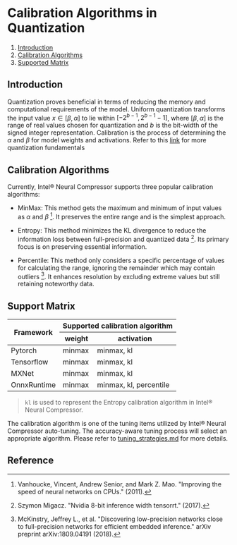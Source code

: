 # Calibration Algorithms in Quantization

1. [Introduction](#introduction)
2. [Calibration Algorithms](#calibration-algorithms)
3. [Supported Matrix](#supported-matrix)

## Introduction

Quantization proves beneficial in terms of reducing the memory and computational requirements of the model. Uniform quantization transforms the input value $x ∈ [β, α]$ to lie within $[−2^{b−1}, 2^{b−1} − 1]$, where $[β, α]$ is the range of real values chosen for quantization and $b$ is the bit-width of the signed integer representation. Calibration is the process of determining the $α$ and $β$ for model weights and activations. Refer to this [link](https://github.com/intel/neural-compressor/blob/master/docs/source/quantization.md#quantization-fundamentals) for more quantization fundamentals

## Calibration Algorithms

Currently, Intel® Neural Compressor supports three popular calibration algorithms:

- MinMax: This method gets the maximum and minimum of input values as $α$ and $β$ [^1]. It preserves the entire range and is the simplest approach.

- Entropy: This method minimizes the KL divergence to reduce the information loss between full-precision and quantized data [^2]. Its primary focus is on preserving essential information.

- Percentile: This method only considers a specific percentage of values for calculating the range, ignoring the remainder which may contain outliers [^3]. It enhances resolution by excluding extreme values but still retaining noteworthy data.

## Support Matrix

<table>
<thead>
  <tr>
    <th rowspan="2">Framework</th>
    <th colspan="2">Supported calibration algorithm</th>
  </tr>
  <tr>
    <th>weight</th>
    <th>activation</th>
  </tr>
</thead>
<tbody>
  <tr>
    <td>Pytorch</td>
    <td>minmax</td>
    <td>minmax, kl</td>
  </tr>
  <tr>
    <td>Tensorflow</td>
    <td>minmax</td>
    <td>minmax, kl</td>
  </tr>
  <tr>
    <td>MXNet</td>
    <td>minmax</td>
    <td>minmax, kl</td>
  </tr>
  <tr>
    <td>OnnxRuntime</td>
    <td>minmax</td>
    <td>minmax, kl, percentile</td>
  </tr>
</tbody>
</table>

> `kl` is used to represent the Entropy calibration algorithm in Intel® Neural Compressor.

The calibration algorithm is one of the tuning items utilized by Intel® Neural Compressor auto-tuning. The accuracy-aware tuning process will select an appropriate algorithm. Please refer to [tuning_strategies.md](https://github.com/intel/neural-compressor/blob/master/docs/source/tuning_strategies.md#tuning-space) for more details.

## Reference

[^1]: Vanhoucke, Vincent, Andrew Senior, and Mark Z. Mao. "Improving the speed of neural networks on CPUs." (2011).

[^2]: Szymon Migacz. "Nvidia 8-bit inference width tensorrt." (2017).

[^3]: McKinstry, Jeffrey L., et al. "Discovering low-precision networks close to full-precision networks for efficient embedded inference." arXiv preprint arXiv:1809.04191 (2018).
